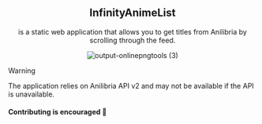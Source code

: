 <div align="center">
   
## InfinityAnimeList
is a static web application that allows you to get titles from Anilibria by scrolling through the feed.

![output-onlinepngtools (3)](https://github.com/user-attachments/assets/826bc540-4488-41b1-9168-f3834d7976c5)

</div>

> [!WARNING]
> The application relies on Anilibria API v2 and may not be available if the API is unavailable.

#### Contributing is encouraged 🤗
